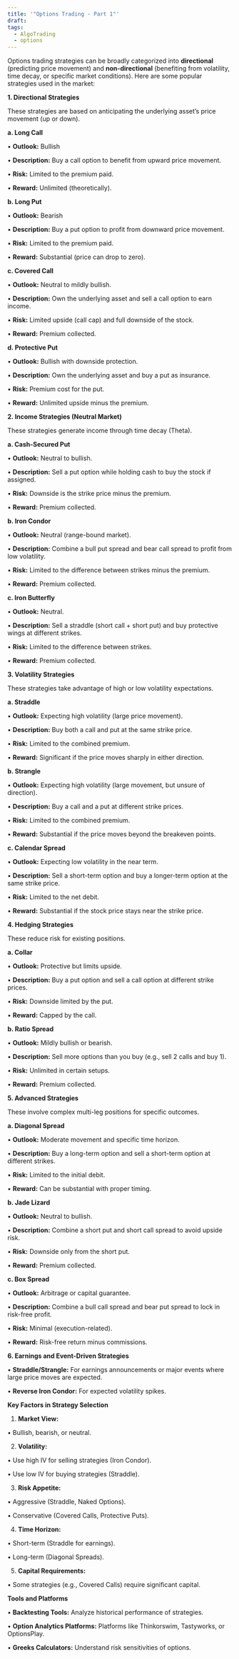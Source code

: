 ```yaml
---
title: '"Options Trading - Part 1"'
draft: 
tags:
  - AlgoTrading
  - options
---
```




Options trading strategies can be broadly categorized into **directional** (predicting price movement) and **non-directional** (benefiting from volatility, time decay, or specific market conditions). Here are some popular strategies used in the market:

  

**1. Directional Strategies**

  

These strategies are based on anticipating the underlying asset’s price movement (up or down).

  

**a. Long Call**

• **Outlook:** Bullish

• **Description:** Buy a call option to benefit from upward price movement.

• **Risk:** Limited to the premium paid.

• **Reward:** Unlimited (theoretically).

  

**b. Long Put**

• **Outlook:** Bearish

• **Description:** Buy a put option to profit from downward price movement.

• **Risk:** Limited to the premium paid.

• **Reward:** Substantial (price can drop to zero).

  

**c. Covered Call**

• **Outlook:** Neutral to mildly bullish.

• **Description:** Own the underlying asset and sell a call option to earn income.

• **Risk:** Limited upside (call cap) and full downside of the stock.

• **Reward:** Premium collected.

  

**d. Protective Put**

• **Outlook:** Bullish with downside protection.

• **Description:** Own the underlying asset and buy a put as insurance.

• **Risk:** Premium cost for the put.

• **Reward:** Unlimited upside minus the premium.

  

**2. Income Strategies (Neutral Market)**

  

These strategies generate income through time decay (Theta).

  

**a. Cash-Secured Put**

• **Outlook:** Neutral to bullish.

• **Description:** Sell a put option while holding cash to buy the stock if assigned.

• **Risk:** Downside is the strike price minus the premium.

• **Reward:** Premium collected.

  

**b. Iron Condor**

• **Outlook:** Neutral (range-bound market).

• **Description:** Combine a bull put spread and bear call spread to profit from low volatility.

• **Risk:** Limited to the difference between strikes minus the premium.

• **Reward:** Premium collected.

  

**c. Iron Butterfly**

• **Outlook:** Neutral.

• **Description:** Sell a straddle (short call + short put) and buy protective wings at different strikes.

• **Risk:** Limited to the difference between strikes.

• **Reward:** Premium collected.

  

**3. Volatility Strategies**

  

These strategies take advantage of high or low volatility expectations.

  

**a. Straddle**

• **Outlook:** Expecting high volatility (large price movement).

• **Description:** Buy both a call and put at the same strike price.

• **Risk:** Limited to the combined premium.

• **Reward:** Significant if the price moves sharply in either direction.

  

**b. Strangle**

• **Outlook:** Expecting high volatility (large movement, but unsure of direction).

• **Description:** Buy a call and a put at different strike prices.

• **Risk:** Limited to the combined premium.

• **Reward:** Substantial if the price moves beyond the breakeven points.

  

**c. Calendar Spread**

• **Outlook:** Expecting low volatility in the near term.

• **Description:** Sell a short-term option and buy a longer-term option at the same strike price.

• **Risk:** Limited to the net debit.

• **Reward:** Substantial if the stock price stays near the strike price.

  

**4. Hedging Strategies**

  

These reduce risk for existing positions.

  

**a. Collar**

• **Outlook:** Protective but limits upside.

• **Description:** Buy a put option and sell a call option at different strike prices.

• **Risk:** Downside limited by the put.

• **Reward:** Capped by the call.

  

**b. Ratio Spread**

• **Outlook:** Mildly bullish or bearish.

• **Description:** Sell more options than you buy (e.g., sell 2 calls and buy 1).

• **Risk:** Unlimited in certain setups.

• **Reward:** Premium collected.

  

**5. Advanced Strategies**

  

These involve complex multi-leg positions for specific outcomes.

  

**a. Diagonal Spread**

• **Outlook:** Moderate movement and specific time horizon.

• **Description:** Buy a long-term option and sell a short-term option at different strikes.

• **Risk:** Limited to the initial debit.

• **Reward:** Can be substantial with proper timing.

  

**b. Jade Lizard**

• **Outlook:** Neutral to bullish.

• **Description:** Combine a short put and short call spread to avoid upside risk.

• **Risk:** Downside only from the short put.

• **Reward:** Premium collected.

  

**c. Box Spread**

• **Outlook:** Arbitrage or capital guarantee.

• **Description:** Combine a bull call spread and bear put spread to lock in risk-free profit.

• **Risk:** Minimal (execution-related).

• **Reward:** Risk-free return minus commissions.

  

**6. Earnings and Event-Driven Strategies**

• **Straddle/Strangle:** For earnings announcements or major events where large price moves are expected.

• **Reverse Iron Condor:** For expected volatility spikes.

  

**Key Factors in Strategy Selection**

1. **Market View:**

• Bullish, bearish, or neutral.

2. **Volatility:**

• Use high IV for selling strategies (Iron Condor).

• Use low IV for buying strategies (Straddle).

3. **Risk Appetite:**

• Aggressive (Straddle, Naked Options).

• Conservative (Covered Calls, Protective Puts).

4. **Time Horizon:**

• Short-term (Straddle for earnings).

• Long-term (Diagonal Spreads).

5. **Capital Requirements:**

• Some strategies (e.g., Covered Calls) require significant capital.

  

**Tools and Platforms**

• **Backtesting Tools:** Analyze historical performance of strategies.

• **Option Analytics Platforms:** Platforms like Thinkorswim, Tastyworks, or OptionsPlay.

• **Greeks Calculators:** Understand risk sensitivities of options.